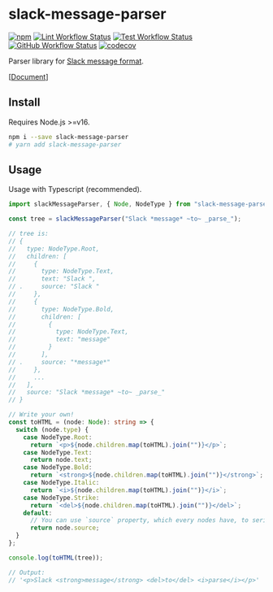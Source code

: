 # slack-message-parser

[![npm](https://img.shields.io/npm/v/slack-message-parser)](https://www.npmjs.com/package/slack-message-parser)
[![Lint Workflow Status](https://img.shields.io/github/workflow/status/pocka/slack-message-parser/Lint%20files?label=lint)](https://github.com/pocka/slack-message-parser/actions/workflows/lint.yml)
[![Test Workflow Status](https://img.shields.io/github/workflow/status/pocka/slack-message-parser/Test%20and%20collect%20coverage?label=test)](https://github.com/pocka/slack-message-parser/actions/workflows/test.yml)
[![GitHub Workflow Status](https://img.shields.io/github/workflow/status/pocka/slack-message-parser/Deploy%20Docs?label=docs%20deploy)](https://github.com/pocka/slack-message-parser/actions/workflows/docs-deploy.yml)
[![codecov](https://img.shields.io/codecov/c/github/pocka/slack-message-parser)](https://codecov.io/gh/pocka/slack-message-parser)

Parser library for [Slack message format](https://api.slack.com/docs/message-formatting).

[[Document](https://pocka.github.io/slack-message-parser/)]

## Install

Requires Node.js >=v16.

```sh
npm i --save slack-message-parser
# yarn add slack-message-parser
```

## Usage

Usage with Typescript (recommended).

```ts
import slackMessageParser, { Node, NodeType } from "slack-message-parser";

const tree = slackMessageParser("Slack *message* ~to~ _parse_");

// tree is:
// {
//   type: NodeType.Root,
//   children: [
//     {
//       type: NodeType.Text,
//       text: "Slack ",
// .     source: "Slack "
//     },
//     {
//       type: NodeType.Bold,
//       children: [
//         {
//           type: NodeType.Text,
//           text: "message"
//         }
//       ],
// .     source: "*message*"
//     },
//     ...
//   ],
//   source: "Slack *message* ~to~ _parse_"
// }

// Write your own!
const toHTML = (node: Node): string => {
  switch (node.type) {
    case NodeType.Root:
      return `<p>${node.children.map(toHTML).join("")}</p>`;
    case NodeType.Text:
      return node.text;
    case NodeType.Bold:
      return `<strong>${node.children.map(toHTML).join("")}</strong>`;
    case NodeType.Italic:
      return `<i>${node.children.map(toHTML).join("")}</i>`;
    case NodeType.Strike:
      return `<del>${node.children.map(toHTML).join("")}</del>`;
    default:
      // You can use `source` property, which every nodes have, to serialize unknown nodes as-is
      return node.source;
  }
};

console.log(toHTML(tree));

// Output:
// '<p>Slack <strong>message</strong> <del>to</del> <i>parse</i></p>'
```
